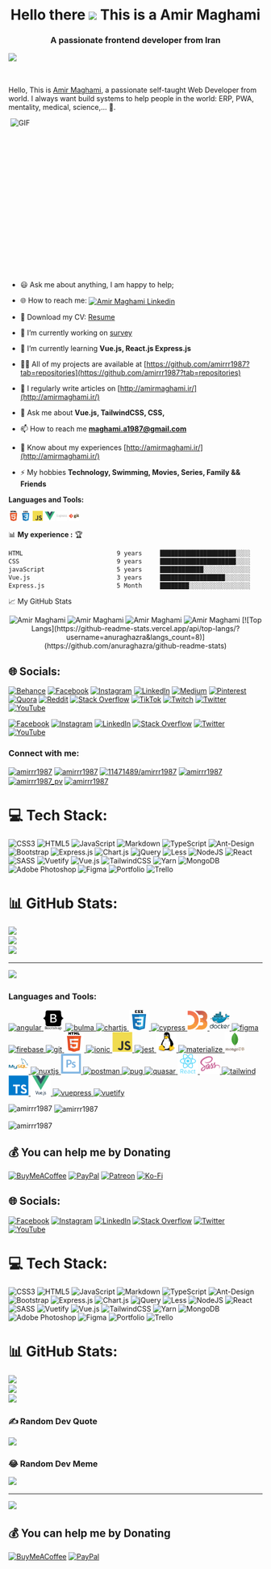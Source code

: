 <h1 align="center">Hello there <img src="https://media.giphy.com/media/hvRJCLFzcasrR4ia7z/giphy.gif" width="25px"> This is a Amir Maghami</h1>  
<h3 align="center">A passionate frontend developer from Iran</h3>  

![](https://visitor-badge.glitch.me/badge?page_id=amirrr1987)

<br />

Hello, This is [Amir Maghami](http://amirmaghami.ir/), a passionate self-taught Web Developer from world. I always want build systems to help people in the world: ERP, PWA, mentality, medical, science,... 🌸. 


  <img align="right" alt="GIF" src="https://github.com/abhisheknaiidu/abhisheknaiidu/blob/master/code.gif?raw=true" width="500" height="320" />
  
- 😃 Ask me about anything, I am happy to help;
- 🌐 How to reach me:  <a href="https://www.linkedin.com/in/amirrr1987/"><img align="center" alt="Amir Maghami Linkedin" width="22px" src="https://raw.githubusercontent.com/peterthehan/peterthehan/master/assets/linkedin.svg" /></a>
- 📝 Download my CV: [Resume](https://amirmaghami.ir/pdf/ResumeFrontEndVueAmirMaghami.pdf)
- 🔭 I’m currently working on [survey](private)  
  
- 🌱 I’m currently learning **Vue.js, React.js Express.js**  
  
- 👨‍💻 All of my projects are available at [https://github.com/amirrr1987?tab=repositories](https://github.com/amirrr1987?tab=repositories)  
  
- 📝 I regularly write articles on [http://amirmaghami.ir/](http://amirmaghami.ir/)  
  
- 💬 Ask me about **Vue.js, TailwindCSS, CSS,**  
  
- 📫 How to reach me **maghami.a1987@gmail.com**  
  
- 📄 Know about my experiences [http://amirmaghami.ir/](http://amirmaghami.ir/)  
  
- ⚡ My hobbies **Technology, Swimming, Movies, Series, Family && Friends**  


**Languages and Tools:**  

<code><img height="20" src="https://raw.githubusercontent.com/github/explore/80688e429a7d4ef2fca1e82350fe8e3517d3494d/topics/html/html.png"></code>
<code><img height="20" src="https://raw.githubusercontent.com/github/explore/80688e429a7d4ef2fca1e82350fe8e3517d3494d/topics/css/css.png"></code>
<code><img height="20" src="https://raw.githubusercontent.com/github/explore/80688e429a7d4ef2fca1e82350fe8e3517d3494d/topics/javascript/javascript.png"></code>
<code><img height="20" src="https://raw.githubusercontent.com/github/explore/80688e429a7d4ef2fca1e82350fe8e3517d3494d/topics/vue/vue.png"></code>
<code><img height="20" src="https://raw.githubusercontent.com/github/explore/80688e429a7d4ef2fca1e82350fe8e3517d3494d/topics/express/express.png"></code>
<code><img height="20" src="https://raw.githubusercontent.com/github/explore/80688e429a7d4ef2fca1e82350fe8e3517d3494d/topics/git/git.png"></code>

📊 **My experience :** 🏆
<!--START_SECTION:waka-->
```text
HTML                          9 years     █████████████████████░░░░  
CSS                           9 years     █████████████████████░░░░ 
javaScript                    5 years     ████████████░░░░░░░░░░░░░   
Vue.js                        3 years     ██████████████████░░░░░░░
Express.js                    5 Month     ████████░░░░░░░░░░░░░░░░░   
```
<!--END_SECTION:waka-->

📈 My GitHub Stats

<p align="center">

<img src="https://github-readme-stats.vercel.app/api?username=amirrr1987&show_icons=true&theme=radical" alt="Amir Maghami" />
  <img height= "180" src="https://github-readme-stats.vercel.app/api?username=amirrr1987&theme=gotham&show_icons=true&include_all_commits=true"  alt="Amir Maghami" />
  <img height= "180" src="https://github-readme-stats.vercel.app/api/top-langs/?username=amirrr1987&theme=radical&layout=compact"  alt="Amir Maghami" />
   <img src="https://github-readme-stats.vercel.app/api?username=amirrr1987&show_icons=true&theme=gotham"  alt="Amir Maghami" />
  [![Top Langs](https://github-readme-stats.vercel.app/api/top-langs/?username=anuraghazra&langs_count=8)](https://github.com/anuraghazra/github-readme-stats)

</p>



## 🌐 Socials:
[![Behance](https://img.shields.io/badge/Behance-1769ff?logo=behance&logoColor=white)](https://behance.net/amirrr1987) [![Facebook](https://img.shields.io/badge/Facebook-%231877F2.svg?logo=Facebook&logoColor=white)](https://facebook.com/amirrr1987) [![Instagram](https://img.shields.io/badge/Instagram-%23E4405F.svg?logo=Instagram&logoColor=white)](https://instagram.com/amirrr1987) [![LinkedIn](https://img.shields.io/badge/LinkedIn-%230077B5.svg?logo=linkedin&logoColor=white)](https://linkedin.com/in/amirrr1987) [![Medium](https://img.shields.io/badge/Medium-12100E?logo=medium&logoColor=white)](https://medium.com/@amirrr1987) [![Pinterest](https://img.shields.io/badge/Pinterest-%23E60023.svg?logo=Pinterest&logoColor=white)](https://pinterest.com/amirrr1987) [![Quora](https://img.shields.io/badge/Quora-%23B92B27.svg?logo=Quora&logoColor=white)](https://quora.com/profile/amirrr1987) [![Reddit](https://img.shields.io/badge/Reddit-%23FF4500.svg?logo=Reddit&logoColor=white)](https://reddit.com/user/amirrr1987) [![Stack Overflow](https://img.shields.io/badge/-Stackoverflow-FE7A16?logo=stack-overflow&logoColor=white)](https://stackoverflow.com/users/amirrr1987) [![TikTok](https://img.shields.io/badge/TikTok-%23000000.svg?logo=TikTok&logoColor=white)](https://tiktok.com/@amirrr1987) [![Twitch](https://img.shields.io/badge/Twitch-%239146FF.svg?logo=Twitch&logoColor=white)](https://twitch.tv/amirrr1987) [![Twitter](https://img.shields.io/badge/Twitter-%231DA1F2.svg?logo=Twitter&logoColor=white)](https://twitter.com/amirrr1987) [![YouTube](https://img.shields.io/badge/YouTube-%23FF0000.svg?logo=YouTube&logoColor=white)](https://youtube.com/c/amirrr1987) 

[![Facebook](https://img.shields.io/badge/Facebook-%231877F2.svg?logo=Facebook&logoColor=white)](https://facebook.com/amirrr1987) [![Instagram](https://img.shields.io/badge/Instagram-%23E4405F.svg?logo=Instagram&logoColor=white)](https://instagram.com/amirrr1987) [![LinkedIn](https://img.shields.io/badge/LinkedIn-%230077B5.svg?logo=linkedin&logoColor=white)](https://linkedin.com/in/amirrr1987) [![Stack Overflow](https://img.shields.io/badge/-Stackoverflow-FE7A16?logo=stack-overflow&logoColor=white)](https://stackoverflow.com/users/amirrr1987) [![Twitter](https://img.shields.io/badge/Twitter-%231DA1F2.svg?logo=Twitter&logoColor=white)](https://twitter.com/amirrr1987) [![YouTube](https://img.shields.io/badge/YouTube-%23FF0000.svg?logo=YouTube&logoColor=white)](https://youtube.com/c/amirrr1987) 
<h3 align="left">Connect with me:</h3>  
<p align="left">  
<a href="https://codepen.io/amirrr1987" target="blank"><img align="center" src="https://raw.githubusercontent.com/rahuldkjain/github-profile-readme-generator/master/src/images/icons/Social/codepen.svg" alt="amirrr1987" height="30" width="40" /></a>  
<a href="https://linkedin.com/in/amirrr1987" target="blank"><img align="center" src="https://raw.githubusercontent.com/rahuldkjain/github-profile-readme-generator/master/src/images/icons/Social/linked-in-alt.svg" alt="amirrr1987" height="30" width="40" /></a>  
<a href="https://stackoverflow.com/users/11471489/amirrr1987" target="blank"><img align="center" src="https://raw.githubusercontent.com/rahuldkjain/github-profile-readme-generator/master/src/images/icons/Social/stack-overflow.svg" alt="11471489/amirrr1987" height="30" width="40" /></a>  
<a href="https://codesandbox.com/amirrr1987" target="blank"><img align="center" src="https://raw.githubusercontent.com/rahuldkjain/github-profile-readme-generator/master/src/images/icons/Social/codesandbox.svg" alt="amirrr1987" height="30" width="40" /></a>  
<a href="https://instagram.com/amirrr1987_pv" target="blank"><img align="center" src="https://raw.githubusercontent.com/rahuldkjain/github-profile-readme-generator/master/src/images/icons/Social/instagram.svg" alt="amirrr1987_pv" height="30" width="40" /></a>  
<a href="https://www.youtube.com/c/amirrr1987" target="blank"><img align="center" src="https://raw.githubusercontent.com/rahuldkjain/github-profile-readme-generator/master/src/images/icons/Social/youtube.svg" alt="amirrr1987" height="30" width="40" /></a>  
</p>  


# 💻 Tech Stack:
![CSS3](https://img.shields.io/badge/css3-%231572B6.svg?style=plastic&logo=css3&logoColor=white) ![HTML5](https://img.shields.io/badge/html5-%23E34F26.svg?style=plastic&logo=html5&logoColor=white) ![JavaScript](https://img.shields.io/badge/javascript-%23323330.svg?style=plastic&logo=javascript&logoColor=%23F7DF1E) ![Markdown](https://img.shields.io/badge/markdown-%23000000.svg?style=plastic&logo=markdown&logoColor=white) ![TypeScript](https://img.shields.io/badge/typescript-%23007ACC.svg?style=plastic&logo=typescript&logoColor=white) ![Ant-Design](https://img.shields.io/badge/-AntDesign-%230170FE?style=plastic&logo=ant-design&logoColor=white) ![Bootstrap](https://img.shields.io/badge/bootstrap-%23563D7C.svg?style=plastic&logo=bootstrap&logoColor=white) ![Express.js](https://img.shields.io/badge/express.js-%23404d59.svg?style=plastic&logo=express&logoColor=%2361DAFB) ![Chart.js](https://img.shields.io/badge/chart.js-F5788D.svg?style=plastic&logo=chart.js&logoColor=white) ![jQuery](https://img.shields.io/badge/jquery-%230769AD.svg?style=plastic&logo=jquery&logoColor=white) ![Less](https://img.shields.io/badge/less-2B4C80?style=plastic&logo=less&logoColor=white) ![NodeJS](https://img.shields.io/badge/node.js-6DA55F?style=plastic&logo=node.js&logoColor=white) ![React](https://img.shields.io/badge/react-%2320232a.svg?style=plastic&logo=react&logoColor=%2361DAFB) ![SASS](https://img.shields.io/badge/SASS-hotpink.svg?style=plastic&logo=SASS&logoColor=white) ![Vuetify](https://img.shields.io/badge/Vuetify-1867C0?style=plastic&logo=vuetify&logoColor=AEDDFF) ![Vue.js](https://img.shields.io/badge/vuejs-%2335495e.svg?style=plastic&logo=vuedotjs&logoColor=%234FC08D) ![TailwindCSS](https://img.shields.io/badge/tailwindcss-%2338B2AC.svg?style=plastic&logo=tailwind-css&logoColor=white) ![Yarn](https://img.shields.io/badge/yarn-%232C8EBB.svg?style=plastic&logo=yarn&logoColor=white) ![MongoDB](https://img.shields.io/badge/MongoDB-%234ea94b.svg?style=plastic&logo=mongodb&logoColor=white) ![Adobe Photoshop](https://img.shields.io/badge/adobephotoshop-%2331A8FF.svg?style=plastic&logo=adobephotoshop&logoColor=white) 	![Figma](https://img.shields.io/badge/figma-%23F24E1E.svg?style=plastic&logo=figma&logoColor=white) ![Portfolio](https://img.shields.io/badge/Portfolio-%23000000.svg?style=plastic&logo=firefox&logoColor=#FF7139) ![Trello](https://img.shields.io/badge/Trello-%23026AA7.svg?style=plastic&logo=Trello&logoColor=white)
# 📊 GitHub Stats:
![](https://github-readme-stats.vercel.app/api?username=amirrr1987&theme=radical&hide_border=true&include_all_commits=true&count_private=true)<br/>
![](https://github-readme-streak-stats.herokuapp.com/?user=amirrr1987&theme=radical&hide_border=true)<br/>
![](https://github-readme-stats.vercel.app/api/top-langs/?username=amirrr1987&theme=radical&hide_border=true&include_all_commits=true&count_private=true&layout=compact)

---
[![](https://visitcount.itsvg.in/api?id=amirrr1987&icon=0&color=0)](https://visitcount.itsvg.in)


<h3 align="left">Languages and Tools:</h3>  
<p align="left"> <a href="https://angular.io" target="_blank" rel="noreferrer"> <img src="https://angular.io/assets/images/logos/angular/angular.svg" alt="angular" width="40" height="40"/> </a> <a href="https://getbootstrap.com" target="_blank" rel="noreferrer"> <img src="https://raw.githubusercontent.com/devicons/devicon/master/icons/bootstrap/bootstrap-plain-wordmark.svg" alt="bootstrap" width="40" height="40"/> </a> <a href="https://bulma.io/" target="_blank" rel="noreferrer"> <img src="https://raw.githubusercontent.com/gilbarbara/logos/804dc257b59e144eaca5bc6ffd16949752c6f789/logos/bulma.svg" alt="bulma" width="40" height="40"/> </a> <a href="https://www.chartjs.org" target="_blank" rel="noreferrer"> <img src="https://www.chartjs.org/media/logo-title.svg" alt="chartjs" width="40" height="40"/> </a> <a href="https://www.w3schools.com/css/" target="_blank" rel="noreferrer"> <img src="https://raw.githubusercontent.com/devicons/devicon/master/icons/css3/css3-original-wordmark.svg" alt="css3" width="40" height="40"/> </a> <a href="https://www.cypress.io" target="_blank" rel="noreferrer"> <img src="https://raw.githubusercontent.com/simple-icons/simple-icons/6e46ec1fc23b60c8fd0d2f2ff46db82e16dbd75f/icons/cypress.svg" alt="cypress" width="40" height="40"/> </a> <a href="https://d3js.org/" target="_blank" rel="noreferrer"> <img src="https://raw.githubusercontent.com/devicons/devicon/master/icons/d3js/d3js-original.svg" alt="d3js" width="40" height="40"/> </a> <a href="https://www.docker.com/" target="_blank" rel="noreferrer"> <img src="https://raw.githubusercontent.com/devicons/devicon/master/icons/docker/docker-original-wordmark.svg" alt="docker" width="40" height="40"/> </a> <a href="https://www.figma.com/" target="_blank" rel="noreferrer"> <img src="https://www.vectorlogo.zone/logos/figma/figma-icon.svg" alt="figma" width="40" height="40"/> </a> <a href="https://firebase.google.com/" target="_blank" rel="noreferrer"> <img src="https://www.vectorlogo.zone/logos/firebase/firebase-icon.svg" alt="firebase" width="40" height="40"/> </a> <a href="https://git-scm.com/" target="_blank" rel="noreferrer"> <img src="https://www.vectorlogo.zone/logos/git-scm/git-scm-icon.svg" alt="git" width="40" height="40"/> </a> <a href="https://www.w3.org/html/" target="_blank" rel="noreferrer"> <img src="https://raw.githubusercontent.com/devicons/devicon/master/icons/html5/html5-original-wordmark.svg" alt="html5" width="40" height="40"/> </a> <a href="https://ionicframework.com" target="_blank" rel="noreferrer"> <img src="https://upload.wikimedia.org/wikipedia/commons/d/d1/Ionic_Logo.svg" alt="ionic" width="40" height="40"/> </a> <a href="https://developer.mozilla.org/en-US/docs/Web/JavaScript" target="_blank" rel="noreferrer"> <img src="https://raw.githubusercontent.com/devicons/devicon/master/icons/javascript/javascript-original.svg" alt="javascript" width="40" height="40"/> </a> <a href="https://jestjs.io" target="_blank" rel="noreferrer"> <img src="https://www.vectorlogo.zone/logos/jestjsio/jestjsio-icon.svg" alt="jest" width="40" height="40"/> </a> <a href="https://www.linux.org/" target="_blank" rel="noreferrer"> <img src="https://raw.githubusercontent.com/devicons/devicon/master/icons/linux/linux-original.svg" alt="linux" width="40" height="40"/> </a> <a href="https://materializecss.com/" target="_blank" rel="noreferrer"> <img src="https://raw.githubusercontent.com/prplx/svg-logos/5585531d45d294869c4eaab4d7cf2e9c167710a9/svg/materialize.svg" alt="materialize" width="40" height="40"/> </a> <a href="https://www.mongodb.com/" target="_blank" rel="noreferrer"> <img src="https://raw.githubusercontent.com/devicons/devicon/master/icons/mongodb/mongodb-original-wordmark.svg" alt="mongodb" width="40" height="40"/> </a> <a href="https://www.mysql.com/" target="_blank" rel="noreferrer"> <img src="https://raw.githubusercontent.com/devicons/devicon/master/icons/mysql/mysql-original-wordmark.svg" alt="mysql" width="40" height="40"/> </a> <a href="https://nuxtjs.org/" target="_blank" rel="noreferrer"> <img src="https://www.vectorlogo.zone/logos/nuxtjs/nuxtjs-icon.svg" alt="nuxtjs" width="40" height="40"/> </a> <a href="https://www.photoshop.com/en" target="_blank" rel="noreferrer"> <img src="https://raw.githubusercontent.com/devicons/devicon/master/icons/photoshop/photoshop-line.svg" alt="photoshop" width="40" height="40"/> </a> <a href="https://postman.com" target="_blank" rel="noreferrer"> <img src="https://www.vectorlogo.zone/logos/getpostman/getpostman-icon.svg" alt="postman" width="40" height="40"/> </a> <a href="https://pugjs.org" target="_blank" rel="noreferrer"> <img src="https://cdn.worldvectorlogo.com/logos/pug.svg" alt="pug" width="40" height="40"/> </a> <a href="https://quasar.dev/" target="_blank" rel="noreferrer"> <img src="https://cdn.quasar.dev/logo/svg/quasar-logo.svg" alt="quasar" width="40" height="40"/> </a> <a href="https://reactjs.org/" target="_blank" rel="noreferrer"> <img src="https://raw.githubusercontent.com/devicons/devicon/master/icons/react/react-original-wordmark.svg" alt="react" width="40" height="40"/> </a> <a href="https://sass-lang.com" target="_blank" rel="noreferrer"> <img src="https://raw.githubusercontent.com/devicons/devicon/master/icons/sass/sass-original.svg" alt="sass" width="40" height="40"/> </a> <a href="https://tailwindcss.com/" target="_blank" rel="noreferrer"> <img src="https://www.vectorlogo.zone/logos/tailwindcss/tailwindcss-icon.svg" alt="tailwind" width="40" height="40"/> </a> <a href="https://www.typescriptlang.org/" target="_blank" rel="noreferrer"> <img src="https://raw.githubusercontent.com/devicons/devicon/master/icons/typescript/typescript-original.svg" alt="typescript" width="40" height="40"/> </a> <a href="https://vuejs.org/" target="_blank" rel="noreferrer"> <img src="https://raw.githubusercontent.com/devicons/devicon/master/icons/vuejs/vuejs-original-wordmark.svg" alt="vuejs" width="40" height="40"/> </a> <a href="https://vuepress.vuejs.org/" target="_blank" rel="noreferrer"> <img src="https://raw.githubusercontent.com/AliasIO/wappalyzer/master/src/drivers/webextension/images/icons/VuePress.svg" alt="vuepress" width="40" height="40"/> </a> <a href="https://vuetifyjs.com/en/" target="_blank" rel="noreferrer"> <img src="https://bestofjs.org/logos/vuetify.svg" alt="vuetify" width="40" height="40"/> </a> </p>  
  
<p><img align="left" src="https://github-readme-stats.vercel.app/api/top-langs?username=amirrr1987&show_icons=true&locale=en&layout=compact" alt="amirrr1987" /></p>  
  
<p>&nbsp;<img align="center" src="https://github-readme-stats.vercel.app/api?username=amirrr1987&show_icons=true&locale=en" alt="amirrr1987" /></p>  
  
<p><img align="center" src="https://github-readme-streak-stats.herokuapp.com/?user=amirrr1987&" alt="amirrr1987" /></p>



  ## 💰 You can help me by Donating
  [![BuyMeACoffee](https://img.shields.io/badge/Buy%20Me%20a%20Coffee-ffdd00?style=for-the-badge&logo=buy-me-a-coffee&logoColor=black)](https://buymeacoffee.com/amirrr1987) [![PayPal](https://img.shields.io/badge/PayPal-00457C?style=for-the-badge&logo=paypal&logoColor=white)](https://paypal.me/amirrr1987) [![Patreon](https://img.shields.io/badge/Patreon-F96854?style=for-the-badge&logo=patreon&logoColor=white)](https://patreon.com/amirrr1987) [![Ko-Fi](https://img.shields.io/badge/Ko--fi-F16061?style=for-the-badge&logo=ko-fi&logoColor=white)](https://ko-fi.com/amirrr1987) 

  
<!-- Proudly created with GPRM ( https://gprm.itsvg.in ) -->

























## 🌐 Socials:
[![Facebook](https://img.shields.io/badge/Facebook-%231877F2.svg?logo=Facebook&logoColor=white)](https://facebook.com/amirrr1987) [![Instagram](https://img.shields.io/badge/Instagram-%23E4405F.svg?logo=Instagram&logoColor=white)](https://instagram.com/amirrr1987) [![LinkedIn](https://img.shields.io/badge/LinkedIn-%230077B5.svg?logo=linkedin&logoColor=white)](https://linkedin.com/in/amirrr1987) [![Stack Overflow](https://img.shields.io/badge/-Stackoverflow-FE7A16?logo=stack-overflow&logoColor=white)](https://stackoverflow.com/users/amirrr1987) [![Twitter](https://img.shields.io/badge/Twitter-%231DA1F2.svg?logo=Twitter&logoColor=white)](https://twitter.com/amirrr1987) [![YouTube](https://img.shields.io/badge/YouTube-%23FF0000.svg?logo=YouTube&logoColor=white)](https://youtube.com/c/amirrr1987) 

# 💻 Tech Stack:
![CSS3](https://img.shields.io/badge/css3-%231572B6.svg?style=plastic&logo=css3&logoColor=white) ![HTML5](https://img.shields.io/badge/html5-%23E34F26.svg?style=plastic&logo=html5&logoColor=white) ![JavaScript](https://img.shields.io/badge/javascript-%23323330.svg?style=plastic&logo=javascript&logoColor=%23F7DF1E) ![Markdown](https://img.shields.io/badge/markdown-%23000000.svg?style=plastic&logo=markdown&logoColor=white) ![TypeScript](https://img.shields.io/badge/typescript-%23007ACC.svg?style=plastic&logo=typescript&logoColor=white) ![Ant-Design](https://img.shields.io/badge/-AntDesign-%230170FE?style=plastic&logo=ant-design&logoColor=white) ![Bootstrap](https://img.shields.io/badge/bootstrap-%23563D7C.svg?style=plastic&logo=bootstrap&logoColor=white) ![Express.js](https://img.shields.io/badge/express.js-%23404d59.svg?style=plastic&logo=express&logoColor=%2361DAFB) ![Chart.js](https://img.shields.io/badge/chart.js-F5788D.svg?style=plastic&logo=chart.js&logoColor=white) ![jQuery](https://img.shields.io/badge/jquery-%230769AD.svg?style=plastic&logo=jquery&logoColor=white) ![Less](https://img.shields.io/badge/less-2B4C80?style=plastic&logo=less&logoColor=white) ![NodeJS](https://img.shields.io/badge/node.js-6DA55F?style=plastic&logo=node.js&logoColor=white) ![React](https://img.shields.io/badge/react-%2320232a.svg?style=plastic&logo=react&logoColor=%2361DAFB) ![SASS](https://img.shields.io/badge/SASS-hotpink.svg?style=plastic&logo=SASS&logoColor=white) ![Vuetify](https://img.shields.io/badge/Vuetify-1867C0?style=plastic&logo=vuetify&logoColor=AEDDFF) ![Vue.js](https://img.shields.io/badge/vuejs-%2335495e.svg?style=plastic&logo=vuedotjs&logoColor=%234FC08D) ![TailwindCSS](https://img.shields.io/badge/tailwindcss-%2338B2AC.svg?style=plastic&logo=tailwind-css&logoColor=white) ![Yarn](https://img.shields.io/badge/yarn-%232C8EBB.svg?style=plastic&logo=yarn&logoColor=white) ![MongoDB](https://img.shields.io/badge/MongoDB-%234ea94b.svg?style=plastic&logo=mongodb&logoColor=white) ![Adobe Photoshop](https://img.shields.io/badge/adobephotoshop-%2331A8FF.svg?style=plastic&logo=adobephotoshop&logoColor=white) 	![Figma](https://img.shields.io/badge/figma-%23F24E1E.svg?style=plastic&logo=figma&logoColor=white) ![Portfolio](https://img.shields.io/badge/Portfolio-%23000000.svg?style=plastic&logo=firefox&logoColor=#FF7139) ![Trello](https://img.shields.io/badge/Trello-%23026AA7.svg?style=plastic&logo=Trello&logoColor=white)
# 📊 GitHub Stats:
![](https://github-readme-stats.vercel.app/api?username=amirrr1987&theme=radical&hide_border=true&include_all_commits=true&count_private=true)<br/>
![](https://github-readme-streak-stats.herokuapp.com/?user=amirrr1987&theme=radical&hide_border=true)<br/>
![](https://github-readme-stats.vercel.app/api/top-langs/?username=amirrr1987&theme=radical&hide_border=true&include_all_commits=true&count_private=true&layout=compact)

### ✍️ Random Dev Quote
![](https://quotes-github-readme.vercel.app/api?type=horizontal&theme=radical)

### 😂 Random Dev Meme
<img src="https://random-memer.herokuapp.com/" width="512px"/>

---
[![](https://visitcount.itsvg.in/api?id=amirrr1987&icon=5&color=4)](https://visitcount.itsvg.in)

  ## 💰 You can help me by Donating
  [![BuyMeACoffee](https://img.shields.io/badge/Buy%20Me%20a%20Coffee-ffdd00?style=for-the-badge&logo=buy-me-a-coffee&logoColor=black)](https://buymeacoffee.com/amirrr1987) [![PayPal](https://img.shields.io/badge/PayPal-00457C?style=for-the-badge&logo=paypal&logoColor=white)](https://paypal.me/amirrr1987) 

  
<!-- Proudly created with GPRM ( https://gprm.itsvg.in ) -->





